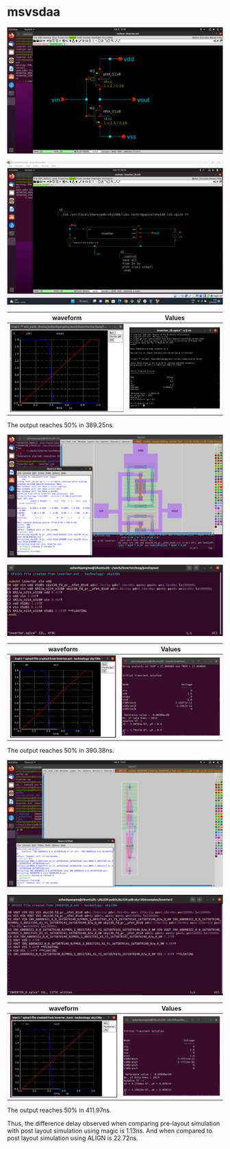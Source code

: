 # msvsdaa

![](week-0/images/Week0-Inverter_schematic.png)

![](week-0/images/Week0-Inverter_tb.png)

waveform |  Values
:-------------------------:|:-------------------------:
![](week-0/images/Week0-Xscheme_waveform.png)  |  ![](week-0/images/Week0-Xscheme_ngspice.png)

The output reaches 50% in 389.25ns.

![](week-0/images/Week0-Extraction_magic.png)

![](week-0/images/Week0-PostLayoutInverterSpiceFile.png)

waveform |  Values
:-------------------------:|:-------------------------:
![](week-0/images/Week0-Magic_waveform.png)  |  ![](week-0/images/Week0-Magic_ngspice.png)

The output reaches 50% in 390.38ns.

![](week-0/images/Week0-ALIGN_gdsView.png)

![](week-0/images/Week0-ALIGN_inverterSpiceFile.png)

waveform |  Values
:-------------------------:|:-------------------------:
![](week-0/images/Week0-ALIGN_waveform.png)  |  ![](week-0/images/Week0-ALIGN_ngspice.png)

The output reaches 50% in 411.97ns.

Thus, the difference delay observed when comparing pre-layout simulation with post layout simulation using magic is 1.13ns. And when compared to post layout simulation using ALIGN is 22.72ns.
